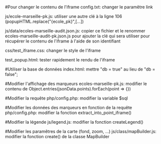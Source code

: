 #Pour changer le contenu de l'iframe
config.txt: changer le paramêtre link

js/ecole-marseille-pk.js: utiliser une autre clé à la ligne 106 (popupHTML.replace("{ecole_pk}",[...])

js/data/ecoles-marseille-audit.json.js: copier ce fichier et le renommer ecoles-marseille-audit-pk.json.js pour ajouter la clé qui sera utiliser pour récupérer le contenu de l'iframe à l'aide de son identifiant

css/test_iframe.css: changer le style de l'iframe

test_popup.html: tester rapidement le rendu de l'iframe

#Utiliser la base de données
index.html: mettre "db = true" au lieu de "db = false";

#Modifier l'affichage des marqueurs
ecoles-marseille-pk.js: modifier le contenu de Object.entries(jsonData.points).forEach(point => {})

#Modifier la requête
php/config.php: modifier la variable $sql

#Modifier les données des marqueurs en fonction de la requête
php/config.php: modifier la fonction extract_into_point_iframe()

#Modifier la légende
js/legend.js: modifier la fonction createLegend()

#Modifier les paramêtres de la carte (fond, zoom, ...)
js/class/mapBuilder.js: modifier la fonction create() de la classe MapBuilder


